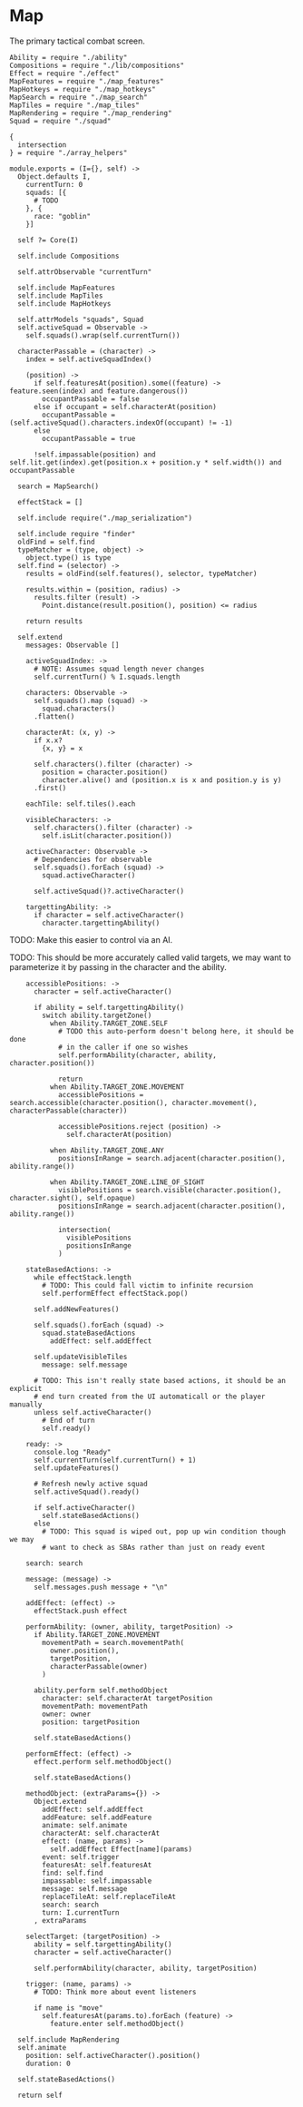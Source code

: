 Map
===

The primary tactical combat screen.

    Ability = require "./ability"
    Compositions = require "./lib/compositions"
    Effect = require "./effect"
    MapFeatures = require "./map_features"
    MapHotkeys = require "./map_hotkeys"
    MapSearch = require "./map_search"
    MapTiles = require "./map_tiles"
    MapRendering = require "./map_rendering"
    Squad = require "./squad"

    {
      intersection
    } = require "./array_helpers"

    module.exports = (I={}, self) ->
      Object.defaults I,
        currentTurn: 0
        squads: [{
          # TODO
        }, {
          race: "goblin"
        }]

      self ?= Core(I)

      self.include Compositions

      self.attrObservable "currentTurn"

      self.include MapFeatures
      self.include MapTiles
      self.include MapHotkeys

      self.attrModels "squads", Squad
      self.activeSquad = Observable ->
        self.squads().wrap(self.currentTurn())

      characterPassable = (character) ->
        index = self.activeSquadIndex()

        (position) ->
          if self.featuresAt(position).some((feature) -> feature.seen(index) and feature.dangerous())
            occupantPassable = false
          else if occupant = self.characterAt(position)
            occupantPassable = (self.activeSquad().characters.indexOf(occupant) != -1)
          else
            occupantPassable = true

          !self.impassable(position) and self.lit.get(index).get(position.x + position.y * self.width()) and occupantPassable

      search = MapSearch()

      effectStack = []

      self.include require("./map_serialization")

      self.include require "finder"
      oldFind = self.find
      typeMatcher = (type, object) ->
        object.type() is type
      self.find = (selector) ->
        results = oldFind(self.features(), selector, typeMatcher)

        results.within = (position, radius) ->
          results.filter (result) ->
            Point.distance(result.position(), position) <= radius

        return results

      self.extend
        messages: Observable []

        activeSquadIndex: ->
          # NOTE: Assumes squad length never changes
          self.currentTurn() % I.squads.length

        characters: Observable ->
          self.squads().map (squad) ->
            squad.characters()
          .flatten()

        characterAt: (x, y) ->
          if x.x?
            {x, y} = x

          self.characters().filter (character) ->
            position = character.position()
            character.alive() and (position.x is x and position.y is y)
          .first()

        eachTile: self.tiles().each

        visibleCharacters: ->
          self.characters().filter (character) ->
            self.isLit(character.position())

        activeCharacter: Observable ->
          # Dependencies for observable
          self.squads().forEach (squad) ->
            squad.activeCharacter()

          self.activeSquad()?.activeCharacter()

        targettingAbility: ->
          if character = self.activeCharacter()
            character.targettingAbility()

TODO: Make this easier to control via an AI.

TODO: This should be more accurately called valid targets, we may want to
parameterize it by passing in the character and the ability.

        accessiblePositions: ->
          character = self.activeCharacter()

          if ability = self.targettingAbility()
            switch ability.targetZone()
              when Ability.TARGET_ZONE.SELF
                # TODO this auto-perform doesn't belong here, it should be done
                # in the caller if one so wishes
                self.performAbility(character, ability, character.position())

                return
              when Ability.TARGET_ZONE.MOVEMENT
                accessiblePositions = search.accessible(character.position(), character.movement(), characterPassable(character))

                accessiblePositions.reject (position) ->
                  self.characterAt(position)

              when Ability.TARGET_ZONE.ANY
                positionsInRange = search.adjacent(character.position(), ability.range())

              when Ability.TARGET_ZONE.LINE_OF_SIGHT
                visiblePositions = search.visible(character.position(), character.sight(), self.opaque)
                positionsInRange = search.adjacent(character.position(), ability.range())

                intersection(
                  visiblePositions
                  positionsInRange
                )

        stateBasedActions: ->
          while effectStack.length
            # TODO: This could fall victim to infinite recursion
            self.performEffect effectStack.pop()

          self.addNewFeatures()

          self.squads().forEach (squad) ->
            squad.stateBasedActions
              addEffect: self.addEffect

          self.updateVisibleTiles
            message: self.message

          # TODO: This isn't really state based actions, it should be an explicit
          # end turn created from the UI automaticall or the player manually
          unless self.activeCharacter()
            # End of turn
            self.ready()

        ready: ->
          console.log "Ready"
          self.currentTurn(self.currentTurn() + 1)
          self.updateFeatures()

          # Refresh newly active squad
          self.activeSquad().ready()

          if self.activeCharacter()
            self.stateBasedActions()
          else
            # TODO: This squad is wiped out, pop up win condition though we may
            # want to check as SBAs rather than just on ready event

        search: search

        message: (message) ->
          self.messages.push message + "\n"

        addEffect: (effect) ->
          effectStack.push effect

        performAbility: (owner, ability, targetPosition) ->
          if Ability.TARGET_ZONE.MOVEMENT
            movementPath = search.movementPath(
              owner.position(),
              targetPosition,
              characterPassable(owner)
            )

          ability.perform self.methodObject
            character: self.characterAt targetPosition
            movementPath: movementPath
            owner: owner
            position: targetPosition

          self.stateBasedActions()

        performEffect: (effect) ->
          effect.perform self.methodObject()

          self.stateBasedActions()

        methodObject: (extraParams={}) ->
          Object.extend
            addEffect: self.addEffect
            addFeature: self.addFeature
            animate: self.animate
            characterAt: self.characterAt
            effect: (name, params) ->
              self.addEffect Effect[name](params)
            event: self.trigger
            featuresAt: self.featuresAt
            find: self.find
            impassable: self.impassable
            message: self.message
            replaceTileAt: self.replaceTileAt
            search: search
            turn: I.currentTurn
          , extraParams

        selectTarget: (targetPosition) ->
          ability = self.targettingAbility()
          character = self.activeCharacter()

          self.performAbility(character, ability, targetPosition)

        trigger: (name, params) ->
          # TODO: Think more about event listeners

          if name is "move"
            self.featuresAt(params.to).forEach (feature) ->
              feature.enter self.methodObject()

      self.include MapRendering
      self.animate
        position: self.activeCharacter().position()
        duration: 0

      self.stateBasedActions()

      return self
